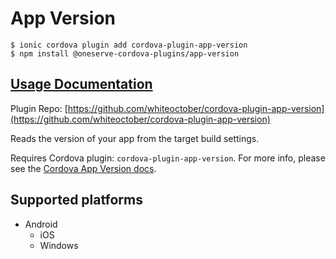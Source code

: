 # App Version

```
$ ionic cordova plugin add cordova-plugin-app-version
$ npm install @oneserve-cordova-plugins/app-version
```

## [Usage Documentation](https://oneserve.gitbook.io/oneserve-cordova-plugins/plugins/app-version/)

Plugin Repo: [https://github.com/whiteoctober/cordova-plugin-app-version](https://github.com/whiteoctober/cordova-plugin-app-version)

Reads the version of your app from the target build settings.

Requires Cordova plugin: `cordova-plugin-app-version`. For more info, please see the [Cordova App Version docs](https://github.com/whiteoctober/cordova-plugin-app-version).

## Supported platforms

- Android
  - iOS
  - Windows
  


